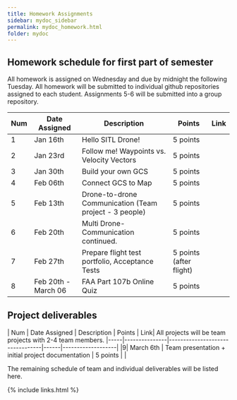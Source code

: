 ```yaml
---
title: Homework Assignments
sidebar: mydoc_sidebar
permalink: mydoc_homework.html
folder: mydoc
---
```


## Homework schedule for first part of semester

All homework is assigned on Wednesday and due by midnight the following Tuesday.  All homework will be submitted to
individual github repositories assigned to each student.  Assignments 5-6 will be submitted into a group repository.

| Num | Date Assigned | Description | Points | Link|
|-----|---------------|---------------------------------|------|-------------------|
|1 | Jan 16th | Hello SITL Drone! | 5 points | |
|2 | Jan 23rd | Follow me! Waypoints vs. Velocity Vectors | 5 points |  |
|3 | Jan 30th | Build your own GCS | 5 points ||
|4 | Feb 06th | Connect GCS to Map | 5 points ||
|5 | Feb 13th | Drone-to-drone Communication (Team project - 3 people) | 5 points ||
|6 | Feb 20th | Multi Drone-Communication continued. | 5 points ||
|7 | Feb 27th | Prepare flight test portfolio, Acceptance Tests | 5 points (after flight) |
|8 | Feb 20th - March 06 | FAA Part 107b Online Quiz  | 5 points |

## Project deliverables
| Num | Date Assigned | Description | Points | Link|
All projects will be team projects with 2-4 team members. 
|-----|---------------|---------------------------------|------|-------------------|
|9| March 6th | Team presentation + initial project documentation | 5 points | |

The remaining schedule of team and individual deliverables will be listed here.

{% include links.html %}
